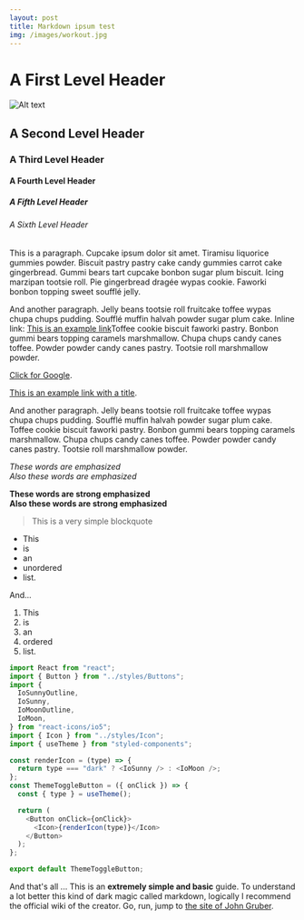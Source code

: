 ```yaml
---
layout: post
title: Markdown ipsum test
img: /images/workout.jpg
---
```


# A First Level Header

![Alt text](/images/flowers "a title")

## A Second Level Header

### A Third Level Header

#### A Fourth Level Header

##### A Fifth Level Header

###### A Sixth Level Header

This is a paragraph. Cupcake ipsum dolor sit amet. Tiramisu liquorice gummies powder. Biscuit pastry pastry cake candy gummies carrot cake gingerbread. Gummi bears tart cupcake bonbon sugar plum biscuit. Icing marzipan tootsie roll. Pie gingerbread dragée wypas cookie. Faworki bonbon topping sweet soufflé jelly.

And another paragraph. Jelly beans tootsie roll fruitcake toffee wypas chupa chups pudding. Soufflé muffin halvah powder sugar plum cake. Inline link: [This is an example link](http://example.com/)Toffee cookie biscuit faworki pastry. Bonbon gummi bears topping caramels marshmallow. Chupa chups candy canes toffee. Powder powder candy canes pastry. Tootsie roll marshmallow powder.

[Click for Google](https://www.google.com).

[This is an example link with a title](http://example.com/ "¡Buenos días!").

And another paragraph. Jelly beans tootsie roll fruitcake toffee wypas chupa chups pudding. Soufflé muffin halvah powder sugar plum cake. Toffee cookie biscuit faworki pastry. Bonbon gummi bears topping caramels marshmallow. Chupa chups candy canes toffee. Powder powder candy canes pastry. Tootsie roll marshmallow powder.

_These words are emphasized_  
_Also these words are emphasized_

**These words are strong emphasized**  
**Also these words are strong emphasized**

> This is a very simple blockquote

- This
- is
- an
- unordered
- list.

And...

1.  This
2.  is
3.  an
4.  ordered
5.  list.

```js
import React from "react";
import { Button } from "../styles/Buttons";
import {
  IoSunnyOutline,
  IoSunny,
  IoMoonOutline,
  IoMoon,
} from "react-icons/io5";
import { Icon } from "../styles/Icon";
import { useTheme } from "styled-components";

const renderIcon = (type) => {
  return type === "dark" ? <IoSunny /> : <IoMoon />;
};
const ThemeToggleButton = ({ onClick }) => {
  const { type } = useTheme();

  return (
    <Button onClick={onClick}>
      <Icon>{renderIcon(type)}</Icon>
    </Button>
  );
};

export default ThemeToggleButton;
```

And that's all ...
This is an **extremely simple and basic** guide. To understand a lot better this kind of dark magic called markdown, logically I recommend the official wiki of the creator. Go, run, jump to [the site of John Gruber](http://daringfireball.net/projects/markdown/).
